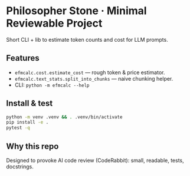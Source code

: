 # Philosopher Stone · Minimal Reviewable Project

Short CLI + lib to estimate token counts and cost for LLM prompts.

## Features
- `efmcalc.cost.estimate_cost` — rough token & price estimator.
- `efmcalc.text_stats.split_into_chunks` — naive chunking helper.
- CLI: `python -m efmcalc --help`

## Install & test
```bash
python -m venv .venv && . .venv/bin/activate
pip install -e .
pytest -q
```

## Why this repo
Designed to provoke AI code review (CodeRabbit): small, readable, tests, docstrings.
